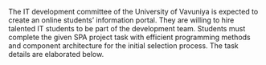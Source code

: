The IT development committee of the University of Vavuniya is expected to create an online 
students’ information portal. They are willing to hire talented IT students to be part of the 
development team. Students must complete the given SPA project task with efficient 
programming methods and component architecture for the initial selection process. The task 
details are elaborated below. 
